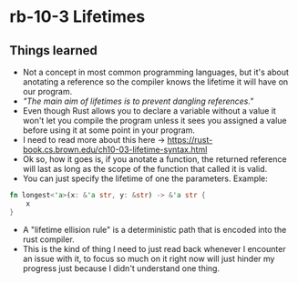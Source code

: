 # rb-10-3 Lifetimes

## Things learned

- Not a concept in most common programming languages, but
  it's about anotating a reference so the compiler knows the
  lifetime it will have on our program.
- _"The main aim of lifetimes is to prevent dangling references."_
- Even though Rust allows you to declare a variable without a value
  it won't let you compile the program unless it sees you assigned
  a value before using it at some point in your program.
- I need to read more about this here -> https://rust-book.cs.brown.edu/ch10-03-lifetime-syntax.html
- Ok so, how it goes is, if you anotate a function, the returned reference
  will last as long as the scope of the function that called it is valid.
- You can just specify the lifetime of one the parameters. Example:

```rust
fn longest<'a>(x: &'a str, y: &str) -> &'a str {
    x
}
```

- A "lifetime ellision rule" is a deterministic path that is
  encoded into the rust compiler.
- This is the kind of thing I need to just read back whenever I
  encounter an issue with it, to focus so much on it right now will
  just hinder my progress just because I didn't understand one thing.

